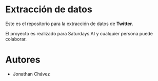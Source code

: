 # Extracción de datos

Este es el repositorio para la extracción de datos de **Twitter**.

El proyecto es realizado para Saturdays.AI y cualquier persona puede colaborar.


# Autores

- Jonathan Chávez
